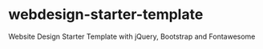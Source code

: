 # webdesign-starter-template
Website Design Starter Template with jQuery, Bootstrap and Fontawesome

